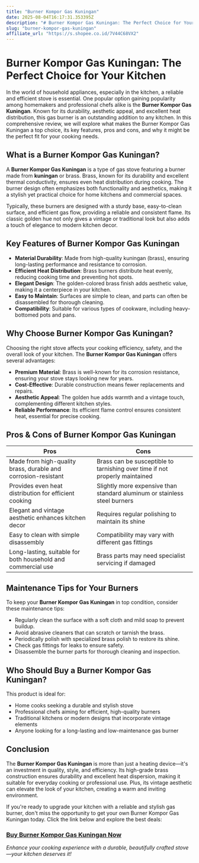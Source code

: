 ```yaml
---
title: "Burner Kompor Gas Kuningan"
date: 2025-08-04T16:17:31.353395Z
description: "# Burner Kompor Gas Kuningan: The Perfect Choice for Your Kitchen..."
slug: "burner-kompor-gas-kuningan"
affiliate_url: "https://s.shopee.co.id/7V44C68VX2"
---
```

# Burner Kompor Gas Kuningan: The Perfect Choice for Your Kitchen

In the world of household appliances, especially in the kitchen, a reliable and efficient stove is essential. One popular option gaining popularity among homemakers and professional chefs alike is the **Burner Kompor Gas Kuningan**. Known for its durability, aesthetic appeal, and excellent heat distribution, this gas burner is an outstanding addition to any kitchen. In this comprehensive review, we will explore what makes the Burner Kompor Gas Kuningan a top choice, its key features, pros and cons, and why it might be the perfect fit for your cooking needs.

## What is a Burner Kompor Gas Kuningan?

A **Burner Kompor Gas Kuningan** is a type of gas stove featuring a burner made from **kuningan** or brass. Brass, known for its durability and excellent thermal conductivity, ensures even heat distribution during cooking. The burner design often emphasizes both functionality and aesthetics, making it a stylish yet practical choice for home kitchens and commercial spaces.

Typically, these burners are designed with a sturdy base, easy-to-clean surface, and efficient gas flow, providing a reliable and consistent flame. Its classic golden hue not only gives a vintage or traditional look but also adds a touch of elegance to modern kitchen decor.

## Key Features of Burner Kompor Gas Kuningan

- **Material Durability**: Made from high-quality kuningan (brass), ensuring long-lasting performance and resistance to corrosion.
- **Efficient Heat Distribution**: Brass burners distribute heat evenly, reducing cooking time and preventing hot spots.
- **Elegant Design**: The golden-colored brass finish adds aesthetic value, making it a centerpiece in your kitchen.
- **Easy to Maintain**: Surfaces are simple to clean, and parts can often be disassembled for thorough cleaning.
- **Compatibility**: Suitable for various types of cookware, including heavy-bottomed pots and pans.

## Why Choose Burner Kompor Gas Kuningan?

Choosing the right stove affects your cooking efficiency, safety, and the overall look of your kitchen. The **Burner Kompor Gas Kuningan** offers several advantages:

- **Premium Material**: Brass is well-known for its corrosion resistance, ensuring your stove stays looking new for years.
- **Cost-Effective**: Durable construction means fewer replacements and repairs.
- **Aesthetic Appeal**: The golden hue adds warmth and a vintage touch, complementing different kitchen styles.
- **Reliable Performance**: Its efficient flame control ensures consistent heat, essential for precise cooking.

## Pros & Cons of Burner Kompor Gas Kuningan

| **Pros** | **Cons** |
|------------|------------|
| Made from high-quality brass, durable and corrosion-resistant | Brass can be susceptible to tarnishing over time if not properly maintained |
| Provides even heat distribution for efficient cooking | Slightly more expensive than standard aluminum or stainless steel burners |
| Elegant and vintage aesthetic enhances kitchen decor | Requires regular polishing to maintain its shine |
| Easy to clean with simple disassembly | Compatibility may vary with different gas fittings |
| Long-lasting, suitable for both household and commercial use | Brass parts may need specialist servicing if damaged |

## Maintenance Tips for Your Burners

To keep your **Burner Kompor Gas Kuningan** in top condition, consider these maintenance tips:

- Regularly clean the surface with a soft cloth and mild soap to prevent buildup.
- Avoid abrasive cleaners that can scratch or tarnish the brass.
- Periodically polish with specialized brass polish to restore its shine.
- Check gas fittings for leaks to ensure safety.
- Disassemble the burner parts for thorough cleaning and inspection.

## Who Should Buy a Burner Kompor Gas Kuningan?

This product is ideal for:

- Home cooks seeking a durable and stylish stove
- Professional chefs aiming for efficient, high-quality burners
- Traditional kitchens or modern designs that incorporate vintage elements
- Anyone looking for a long-lasting and low-maintenance gas burner

## Conclusion

The **Burner Kompor Gas Kuningan** is more than just a heating device—it's an investment in quality, style, and efficiency. Its high-grade brass construction ensures durability and excellent heat dispersion, making it suitable for everyday cooking or professional use. Plus, its vintage aesthetic can elevate the look of your kitchen, creating a warm and inviting environment.

If you're ready to upgrade your kitchen with a reliable and stylish gas burner, don't miss the opportunity to get your own Burner Kompor Gas Kuningan today. Click the link below and explore the best deals:

### [Buy Burner Kompor Gas Kuningan Now](https://s.shopee.co.id/7V44C68VX2)

*Enhance your cooking experience with a durable, beautifully crafted stove—your kitchen deserves it!*